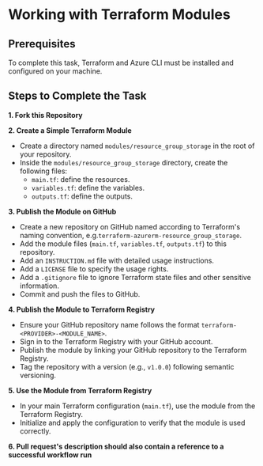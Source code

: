 # Working with Terraform Modules

## Prerequisites

To complete this task, Terraform and Azure CLI must be installed and configured on your machine.

## Steps to Complete the Task

**1. Fork this Repository**

**2. Create a Simple Terraform Module**

- Create a directory named `modules/resource_group_storage` in the root of your repository.
- Inside the `modules/resource_group_storage` directory, create the following files:
    * `main.tf`: define the resources.
    * `variables.tf`: define the variables.
    * `outputs.tf`: define the outputs.

**3. Publish the Module on GitHub**

- Create a new repository on GitHub named according to Terraform's naming convention, e.g.`terraform-azurerm-resource_group_storage`.
- Add the module files (`main.tf`, `variables.tf`, `outputs.tf`) to this repository.
- Add an `INSTRUCTION.md` file with detailed usage instructions.
- Add a `LICENSE` file to specify the usage rights.
- Add a `.gitignore` file to ignore Terraform state files and other sensitive information.
- Commit and push the files to GitHub.

**4. Publish the Module to Terraform Registry**

- Ensure your GitHub repository name follows the format `terraform-<PROVIDER>-<MODULE_NAME>`.
- Sign in to the Terraform Registry with your GitHub account.
- Publish the module by linking your GitHub repository to the Terraform Registry.
- Tag the repository with a version (e.g., `v1.0.0`) following semantic versioning.

**5. Use the Module from Terraform Registry**

- In your main Terraform configuration (`main.tf`), use the module from the Terraform Registry.
- Initialize and apply the configuration to verify that the module is used correctly.

**6. Pull request's description should also contain a reference to a successful workflow run**
